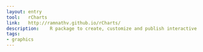 ```yaml
---
layout: entry
tool:	rCharts
link:	http://ramnathv.github.io/rCharts/
description:	R package to create, customize and publish interactive javascript visualizations from R using a familiar lattice style plotting interface
tags:
- graphics
---
```

